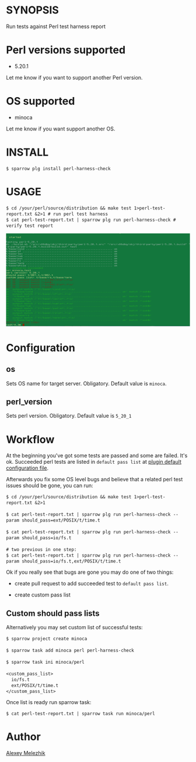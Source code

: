 # SYNOPSIS

Run tests against Perl test harness report

# Perl versions supported

* 5.20.1

Let me know if you want to support another Perl version.

# OS supported

* minoca

Let me know if you want support another OS.


# INSTALL


    $ sparrow plg install perl-harness-check


# USAGE

    $ cd /your/perl/source/distribution && make test 1>perl-test-report.txt &2>1 # run perl test harness
    $ cat perl-test-report.txt | sparrow plg run perl-harness-check # verify test report 

![perl harness check screenshot](https://raw.githubusercontent.com/melezhik/perl-harness-check/master/perl-harness-check.png)

# Configuration

## os

Sets OS name for target server. Obligatory. Default value is `minoca`. 

## perl_version

Sets perl version. Obligatory. Default value is `5_20_1`


# Workflow

At the beginning you've got some tests are passed and some are failed. It's ok. 
Succeeded perl tests are listed in  `default pass list` at [plugin default configuration 
file](https://github.com/melezhik/perl-harness-check/blob/master/suite.ini).



Afterwards you fix some OS level bugs and believe that a related perl test issues should be gone, you can run:

  
    $ cd /your/perl/source/distribution && make test 1>perl-test-report.txt &2>1

    $ cat perl-test-report.txt | sparrow plg run perl-harness-check --param should_pass=ext/POSIX/t/time.t 

    $ cat perl-test-report.txt | sparrow plg run perl-harness-check --param should_pass=io/fs.t 

    # two previous in one step:
    $ cat perl-test-report.txt | sparrow plg run perl-harness-check --param should_pass=io/fs.t,ext/POSIX/t/time.t 


Ok if you really see that bugs are gone you may do one of two things:

* create pull request to add succeeded test to `default pass list`.

* create custom pass list

## Custom should pass lists

Alternatively you may set custom list of successful tests:

    $ sparrow project create minoca

    $ sparrow task add minoca perl perl-harness-check 

    $ sparrow task ini minoca/perl

    <custom_pass_list>
      io/fs.t
      ext/POSIX/t/time.t
    </custom_pass_list>

Once list is ready run sparrow task:

    $ cat perl-test-report.txt | sparrow task run minoca/perl


# Author

[Alexey Melezhik](mailto:melezhik@gmail.com)


